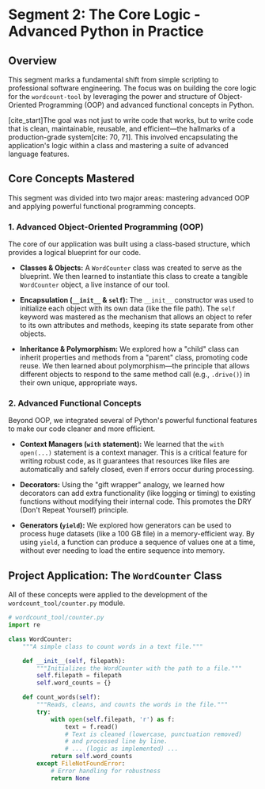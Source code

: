 # Segment 2: The Core Logic - Advanced Python in Practice

## Overview

This segment marks a fundamental shift from simple scripting to professional software engineering. The focus was on building the core logic for the `wordcount-tool` by leveraging the power and structure of Object-Oriented Programming (OOP) and advanced functional concepts in Python.

[cite_start]The goal was not just to write code that works, but to write code that is clean, maintainable, reusable, and efficient—the hallmarks of a production-grade system[cite: 70, 71]. This involved encapsulating the application's logic within a class and mastering a suite of advanced language features.

## Core Concepts Mastered

This segment was divided into two major areas: mastering advanced OOP and applying powerful functional programming concepts.

### 1. Advanced Object-Oriented Programming (OOP)

The core of our application was built using a class-based structure, which provides a logical blueprint for our code.

* **Classes & Objects:** A `WordCounter` class was created to serve as the blueprint. We then learned to instantiate this class to create a tangible `WordCounter` object, a live instance of our tool.

* **Encapsulation (`__init__` & `self`):** The `__init__` constructor was used to initialize each object with its own data (like the file path). The `self` keyword was mastered as the mechanism that allows an object to refer to its own attributes and methods, keeping its state separate from other objects.

* **Inheritance & Polymorphism:** We explored how a "child" class can inherit properties and methods from a "parent" class, promoting code reuse. We then learned about polymorphism—the principle that allows different objects to respond to the same method call (e.g., `.drive()`) in their own unique, appropriate ways.

### 2. Advanced Functional Concepts

Beyond OOP, we integrated several of Python's powerful functional features to make our code cleaner and more efficient.

* **Context Managers (`with` statement):** We learned that the `with open(...)` statement is a context manager. This is a critical feature for writing robust code, as it guarantees that resources like files are automatically and safely closed, even if errors occur during processing.

* **Decorators:** Using the "gift wrapper" analogy, we learned how decorators can add extra functionality (like logging or timing) to existing functions without modifying their internal code. This promotes the DRY (Don't Repeat Yourself) principle.

* **Generators (`yield`):** We explored how generators can be used to process huge datasets (like a 100 GB file) in a memory-efficient way. By using `yield`, a function can produce a sequence of values one at a time, without ever needing to load the entire sequence into memory.

## Project Application: The `WordCounter` Class

All of these concepts were applied to the development of the `wordcount_tool/counter.py` module.

```python
# wordcount_tool/counter.py
import re

class WordCounter:
    """A simple class to count words in a text file."""

    def __init__(self, filepath):
        """Initializes the WordCounter with the path to a file."""
        self.filepath = filepath
        self.word_counts = {}

    def count_words(self):
        """Reads, cleans, and counts the words in the file."""
        try:
            with open(self.filepath, 'r') as f:
                text = f.read()
                # Text is cleaned (lowercase, punctuation removed)
                # and processed line by line.
                # ... (logic as implemented) ...
            return self.word_counts
        except FileNotFoundError:
            # Error handling for robustness
            return None
